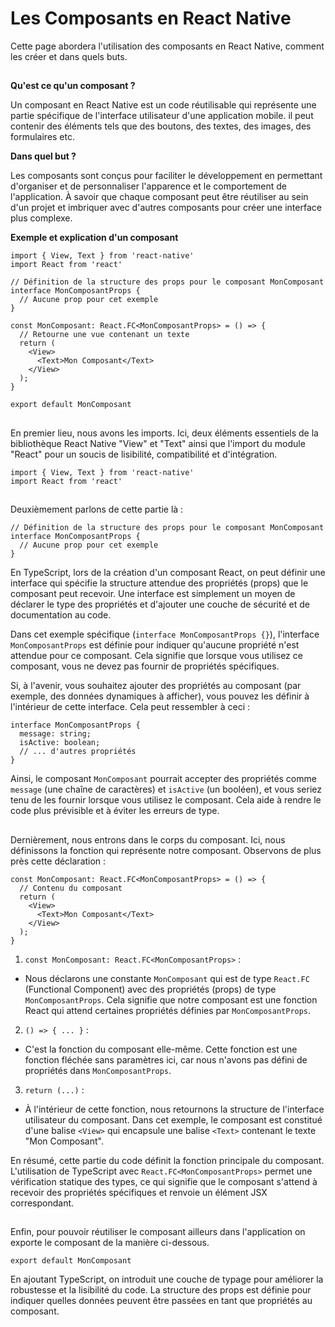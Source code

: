 # Les Composants en React Native

Cette page abordera l'utilisation des composants en React Native, comment les créer et dans quels buts.

##

**Qu'est ce qu'un composant ?**

Un composant en React Native est un code réutilisable qui représente une partie spécifique de l'interface utilisateur d'une application mobile. il peut contenir
des éléments tels que des boutons, des textes, des images, des formulaires etc.

**Dans quel but ?**

Les composants sont conçus pour faciliter le développement en permettant d'organiser et de personnaliser l'apparence et le comportement de l'application. À savoir
que chaque composant peut être réutiliser au sein d'un projet et imbriquer avec d'autres composants pour créer une interface plus complexe.

**Exemple et explication d'un composant**

```
import { View, Text } from 'react-native'
import React from 'react'

// Définition de la structure des props pour le composant MonComposant
interface MonComposantProps {
  // Aucune prop pour cet exemple
}

const MonComposant: React.FC<MonComposantProps> = () => {
  // Retourne une vue contenant un texte
  return (
    <View>
      <Text>Mon Composant</Text>
    </View>
  );
}

export default MonComposant
```

##

En premier lieu, nous avons les imports. Ici, deux éléments essentiels de la bibliothèque React Native "View" et "Text" ainsi que l'import du module "React" pour un soucis de lisibilité, compatibilité et d'intégration.
```
import { View, Text } from 'react-native'
import React from 'react'
```

##

Deuxièmement parlons de cette partie là : 
```
// Définition de la structure des props pour le composant MonComposant
interface MonComposantProps {
  // Aucune prop pour cet exemple
}
```

En TypeScript, lors de la création d'un composant React, on peut définir une interface qui spécifie la structure attendue des propriétés (props) que le composant peut recevoir. Une interface est simplement un moyen de déclarer le type des propriétés et d'ajouter une couche de sécurité et de documentation au code.

Dans cet exemple spécifique (`interface MonComposantProps {}`), l'interface `MonComposantProps` est définie pour indiquer qu'aucune propriété n'est attendue pour ce composant. Cela signifie que lorsque vous utilisez ce composant, vous ne devez pas fournir de propriétés spécifiques.

Si, à l'avenir, vous souhaitez ajouter des propriétés au composant (par exemple, des données dynamiques à afficher), vous pouvez les définir à l'intérieur de cette interface. Cela peut ressembler à ceci :

```
interface MonComposantProps {
  message: string;
  isActive: boolean;
  // ... d'autres propriétés
}
```

Ainsi, le composant `MonComposant` pourrait accepter des propriétés comme `message` (une chaîne de caractères) et `isActive` (un booléen), et vous seriez tenu de les fournir lorsque vous utilisez le composant. Cela aide à rendre le code plus prévisible et à éviter les erreurs de type.

##

Dernièrement, nous entrons dans le corps du composant. Ici, nous définissons la fonction qui représente notre composant. Observons de plus près cette déclaration :
```
const MonComposant: React.FC<MonComposantProps> = () => {
  // Contenu du composant
  return (
    <View>
      <Text>Mon Composant</Text>
    </View>
  );
}
```

1. `const MonComposant: React.FC<MonComposantProps>` :

- Nous déclarons une constante `MonComposant` qui est de type `React.FC` (Functional Component) avec des propriétés (props) de type `MonComposantProps`. Cela signifie que notre composant est une fonction React qui attend certaines propriétés définies par `MonComposantProps`.


2. `() => { ... }` :

- C'est la fonction du composant elle-même. Cette fonction est une fonction fléchée sans paramètres ici, car nous n'avons pas défini de propriétés dans `MonComposantProps`.

3. `return (...)` :

- À l'intérieur de cette fonction, nous retournons la structure de l'interface utilisateur du composant. Dans cet exemple, le composant est constitué d'une balise `<View>` qui encapsule une balise `<Text>` contenant le texte "Mon Composant".

En résumé, cette partie du code définit la fonction principale du composant. L'utilisation de TypeScript avec `React.FC<MonComposantProps>` permet une vérification statique des types, ce qui signifie que le composant s'attend à recevoir des propriétés spécifiques et renvoie un élément JSX correspondant.

##

Enfin, pour pouvoir réutiliser le composant ailleurs dans l'application on exporte le composant de la manière ci-dessous.
```
export default MonComposant
```

En ajoutant TypeScript, on introduit une couche de typage pour améliorer la robustesse et la lisibilité du code. La structure des props est définie pour indiquer quelles données peuvent être passées en tant que propriétés au composant.
